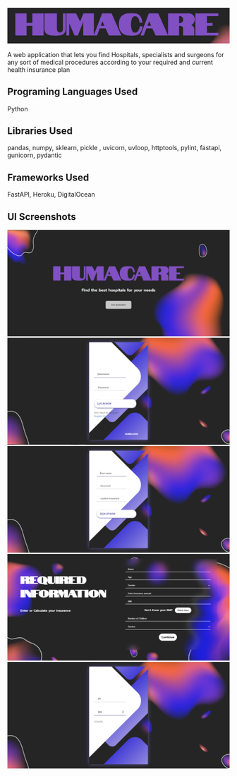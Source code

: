 
![App Screenshot](https://github.com/AtyabShabandri/Hackverse-3.0/blob/main/public/pics/unknown.png?raw=true)


A web application that lets you find Hospitals, specialists and surgeons for any sort of medical procedures according to your required and current health insurance plan 

## Programing Languages Used
Python

## Libraries Used

pandas, numpy, sklearn, pickle , uvicorn, uvloop, httptools, pylint, fastapi, gunicorn, pydantic


## Frameworks Used
FastAPI, Heroku, DigitalOcean

## UI Screenshots
![App Screenshot](https://github.com/AtyabShabandri/Hackverse-3.0/blob/main/public/pics/unknown%20(1).png?raw=true)
![App Screenshot](https://github.com/AtyabShabandri/Hackverse-3.0/blob/main/public/pics/unknown%20(2).png)
![App Screenshot](https://github.com/AtyabShabandri/Hackverse-3.0/blob/main/public/pics/unknown%20(3).png)
![App Screenshot](https://github.com/AtyabShabandri/Hackverse-3.0/blob/main/public/pics/unknown%20(4).png?raw=true)
![App Screenshot](https://github.com/AtyabShabandri/Hackverse-3.0/blob/main/public/pics/unknown%20(5).png?raw=true)



